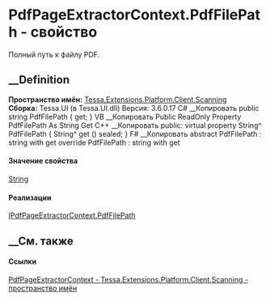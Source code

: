 # PdfPageExtractorContext.PdfFilePath - свойство
Полный путь к файлу PDF.
## __Definition
 **Пространство имён:**
[Tessa.Extensions.Platform.Client.Scanning](N_Tessa_Extensions_Platform_Client_Scanning.htm)  
 **Сборка:** Tessa.UI (в Tessa.UI.dll) Версия: 3.6.0.17
C# __Копировать
     public string PdfFilePath { get; }
VB __Копировать
     Public ReadOnly Property PdfFilePath As String
    	Get
C++ __Копировать
     public:
    virtual property String^ PdfFilePath {
    	String^ get () sealed;
    }
F# __Копировать
     abstract PdfFilePath : string with get
    override PdfFilePath : string with get
#### Значение свойства
[String](https://learn.microsoft.com/dotnet/api/system.string)
#### Реализации
[IPdfPageExtractorContext.PdfFilePath](P_Tessa_Extensions_Platform_Client_Scanning_IPdfPageExtractorContext_PdfFilePath.htm)  
##  __См. также
#### Ссылки
[PdfPageExtractorContext -
](T_Tessa_Extensions_Platform_Client_Scanning_PdfPageExtractorContext.htm)
[Tessa.Extensions.Platform.Client.Scanning - пространство
имён](N_Tessa_Extensions_Platform_Client_Scanning.htm)
